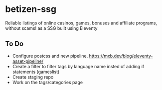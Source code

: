 # betizen-ssg

Reliable listings of online casinos, games, bonuses and affiliate programs, without scams! as a SSG built using Eleventy

## To Do

-   Configure postcss and new pipeline, https://mxb.dev/blog/eleventy-asset-pipeline/
-   Create a filter to filter tags by language name insted of adding if statements (gameslist)
-   Create staging repo
-   Work on the tags/categories page
